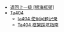- [返回上一级 [银海框架]](银海框架/)
- [Ta404](银海框架/Ta404/)
  - [ta404 使用问题记录](银海框架/Ta404/ta404使用问题记录.md)
  - [Ta404 框架踩坑指南](银海框架/Ta404/Ta404框架踩坑指南.md)
